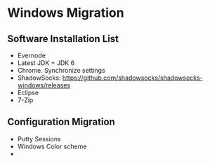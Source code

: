 # Windows Migration

## Software Installation List
  * Evernode
  * Latest JDK + JDK 6
  * Chrome. Synchronize settings
  * ShadowSocks: https://github.com/shadowsocks/shadowsocks-windows/releases
  * Eclipse
  * 7-Zip

## Configuration Migration
  * Putty Sessions
  * Windows Color scheme
  * 
